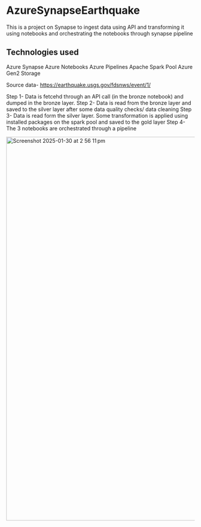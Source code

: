 # AzureSynapseEarthquake
This is a project on Synapse to ingest data using API and transforming it using notebooks and orchestrating the notebooks through synapse pipeline

## Technologies used
Azure Synapse
  Azure Notebooks
  Azure Pipelines
  Apache Spark Pool
  Azure Gen2 Storage

Source data- https://earthquake.usgs.gov/fdsnws/event/1/

Step 1- Data is fetcehd through an API call (in the bronze notebook) and dumped in the bronze layer.
Step 2- Data is read from the bronze layer and saved to the silver layer after some data quality checks/ data cleaning
Step 3- Data is read form the silver layer. Some transformation is applied using installed packages on the spark pool and saved to the gold layer
Step 4- The 3 notebooks are orchestrated through a pipeline


<img width="1023" alt="Screenshot 2025-01-30 at 2 56 11 pm" src="https://github.com/user-attachments/assets/440e0fd1-9f27-4807-9c8f-8d3d3bd9d8bf" />
